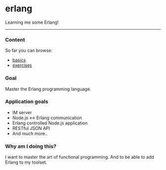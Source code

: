 erlang
======

Learning me some Erlang!

---

### Content
So far you can browse:
* [basics](https://github.com/opensoars/erlang/tree/master/basics)
* [exercises](https://github.com/opensoars/erlang/tree/master/exercises)


### Goal
Master the Erlang programming language.


### Application goals
* IM server
* Node.js <-> Erlang communication
* Erlang controlled Node.js application
* RESTful JSON API
* And much more..


### Why am I doing this?
I want to master the art of functional programming. And to be able to add Erlang to my toolset.


